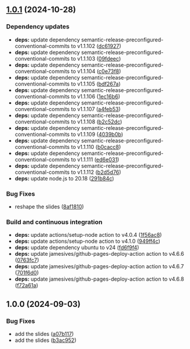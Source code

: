 ## [1.0.1](https://github.com/w4bo/2024-bf-wateringsummerschool/compare/1.0.0...1.0.1) (2024-10-28)

### Dependency updates

* **deps:** update dependency semantic-release-preconfigured-conventional-commits to v1.1.102 ([dc61927](https://github.com/w4bo/2024-bf-wateringsummerschool/commit/dc61927584be5d51ee9e33079445aa14a79f2cb4))
* **deps:** update dependency semantic-release-preconfigured-conventional-commits to v1.1.103 ([09fdeec](https://github.com/w4bo/2024-bf-wateringsummerschool/commit/09fdeec034190f4d6c4ef3ec75a2ace51f73adb2))
* **deps:** update dependency semantic-release-preconfigured-conventional-commits to v1.1.104 ([c0e73f8](https://github.com/w4bo/2024-bf-wateringsummerschool/commit/c0e73f896fabff1fba969302b88742fe6008a0f5))
* **deps:** update dependency semantic-release-preconfigured-conventional-commits to v1.1.105 ([bdf267a](https://github.com/w4bo/2024-bf-wateringsummerschool/commit/bdf267a539b9b932b73bf40224c5a3af0c7ef395))
* **deps:** update dependency semantic-release-preconfigured-conventional-commits to v1.1.106 ([1ec16b6](https://github.com/w4bo/2024-bf-wateringsummerschool/commit/1ec16b6fb80569328d24aeef83fa48f7f1f2d4d0))
* **deps:** update dependency semantic-release-preconfigured-conventional-commits to v1.1.107 ([a4feb53](https://github.com/w4bo/2024-bf-wateringsummerschool/commit/a4feb53f2d069d9ff7487c7cb49ac023a10cb2ff))
* **deps:** update dependency semantic-release-preconfigured-conventional-commits to v1.1.108 ([b2c52dc](https://github.com/w4bo/2024-bf-wateringsummerschool/commit/b2c52dca792108bc3ed4f11b9845c2cd80cdf842))
* **deps:** update dependency semantic-release-preconfigured-conventional-commits to v1.1.109 ([4039b0b](https://github.com/w4bo/2024-bf-wateringsummerschool/commit/4039b0b11e55efc531a622f6c8d9c37a0ef7b6cb))
* **deps:** update dependency semantic-release-preconfigured-conventional-commits to v1.1.110 ([b0cacc8](https://github.com/w4bo/2024-bf-wateringsummerschool/commit/b0cacc85c81c7ebe9a5dfde69ce2c00dfcd798aa))
* **deps:** update dependency semantic-release-preconfigured-conventional-commits to v1.1.111 ([ed6e031](https://github.com/w4bo/2024-bf-wateringsummerschool/commit/ed6e0312c5b94b2501932143c8039a644e4c6838))
* **deps:** update dependency semantic-release-preconfigured-conventional-commits to v1.1.112 ([b2d5d76](https://github.com/w4bo/2024-bf-wateringsummerschool/commit/b2d5d767ef1e973a3d98d914b7165d7c37b197db))
* **deps:** update node.js to 20.18 ([291b84c](https://github.com/w4bo/2024-bf-wateringsummerschool/commit/291b84ce14895ed01633795202df9f2226d820bc))

### Bug Fixes

* reshape the slides ([8af1810](https://github.com/w4bo/2024-bf-wateringsummerschool/commit/8af1810a85a11f02ff1fd4ac089a653a01cb33bb))

### Build and continuous integration

* **deps:** update actions/setup-node action to v4.0.4 ([1f56ac8](https://github.com/w4bo/2024-bf-wateringsummerschool/commit/1f56ac8ecaf8b4af42d5ff15e33cf915d3631e11))
* **deps:** update actions/setup-node action to v4.1.0 ([949ff4c](https://github.com/w4bo/2024-bf-wateringsummerschool/commit/949ff4cde2bd4f144b17c6512b8eaac168bdd1f4))
* **deps:** update dependency ubuntu to v24 ([fd6f9f4](https://github.com/w4bo/2024-bf-wateringsummerschool/commit/fd6f9f48793a256996ae69adfd4cbe44cc93107e))
* **deps:** update jamesives/github-pages-deploy-action action to v4.6.6 ([0763fc7](https://github.com/w4bo/2024-bf-wateringsummerschool/commit/0763fc796fd78da012a6401cd3862f6d9a2f71ec))
* **deps:** update jamesives/github-pages-deploy-action action to v4.6.7 ([701f6d0](https://github.com/w4bo/2024-bf-wateringsummerschool/commit/701f6d0d7356475e876a4c24cea8d3a4a38e1b61))
* **deps:** update jamesives/github-pages-deploy-action action to v4.6.8 ([f72a61a](https://github.com/w4bo/2024-bf-wateringsummerschool/commit/f72a61a7b3a4c1cab59dd37264d686b2fa27b868))

## 1.0.0 (2024-09-03)

### Bug Fixes

* add the slides ([a07b117](https://github.com/w4bo/2024-bf-wateringsummerschool/commit/a07b11799cef22812962ce7e5b67606d6cf70898))
* add the slides ([b3ac952](https://github.com/w4bo/2024-bf-wateringsummerschool/commit/b3ac952a83bbc0181017766073f9d3d634c1f6db))
